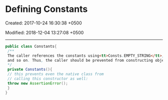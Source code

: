 # Defining Constants

Created: 2017-10-24 16:30:38 +0500

Modified: 2018-12-04 13:27:08 +0500

---

```java
public class Constants{
 /**
 The caller references the constants using<tt>Consts.EMPTY_STRING</tt>,
 and so on. Thus, the caller should be prevented from constructing objects of this class, by declaring this private constructor.
 */
 private Constants(){
 // this prevents even the native class from
 // calling this constructor as well:
 throw new AssertionError();
 }
}
```
